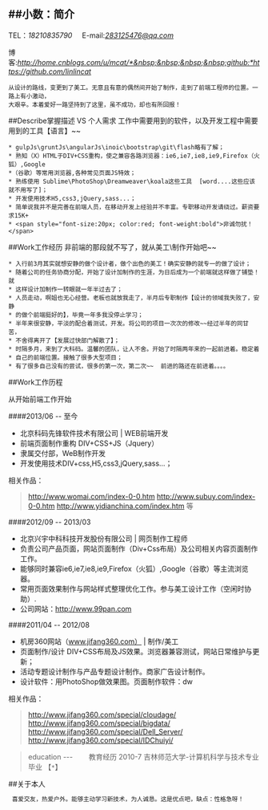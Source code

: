 ##小数：简介
---
TEL：*18210835790* &nbsp;&nbsp;&nbsp;&nbsp;E-mail:*283125476@qq.com*

博客:*http://home.cnblogs.com/u/mcat/*&nbsp;&nbsp;&nbsp;&nbsp;github:*https://github.com/linlincat*
```
从设计的路线，变更到了美工。无意且有意的偶然间开始了制作，走到了前端工程师的位置。一路上有小激动，
大艰辛。本着爱好一路坚持到了这里，虽不成功，却也有所回报！
```
##Describe掌握描述 VS 个人需求
工作中需要用到的软件，以及开发工程中需要用到的工具【语言】~~


    * gulpJs\gruntJs\angularJs\inoic\bootstrap\git\flash略有了解；
    * 熟知（X）HTML于DIV+CSS重构，使之兼容各路浏览器：ie6,ie7,ie8,ie9,Firefox（火狐）,Google
    *（谷歌）等常用浏览器,各种常见页面JS特效；
    * 熟练使用 Sublime\PhotoShop\Dreamweaver\koala这些工具  [word....这些应该就不用写了]；
    * 开发使用技术H5,css3,jQuery,sass...；
    * 简单说我并不是完善在前端人员，在移动开发上经验并不丰富。专职移动开发请绕过。薪资要求15K+
    * <span style="font-size:20px; color:red; font-weight:bold">非诚勿扰！</span>



##Work工作经历
非前端的那段就不写了，就从美工\制作开始吧~~

    * 入行前3月其实就想安静的做个设计者，做个出色的美工！确实安静的就专一的做了设计；
    * 随着公司的任务协商分配，开始了设计加制作的生涯，为日后成为一个前端就这样做了铺垫！就
    * 这样设计加制作一转眼就一年半过去了；
    * 人员走动，啊姐也无心经营。老板也就放我走了，半月后专职制作【设计的领域我失败了，安静
    * 的做个前端挺好的】，毕竟一年多我没停止学习；
    * 半年来很安静，平淡的配合着测试，开发。将公司的项目一次次的修改~~经过半年的同甘苦，
    * 不舍得离开了【发展过快部门解散了】；
    * 时隔多月，来到了大科码。温馨的团队，让人不舍。开始了时隔两年来的一起前进着。稳定着
    * 自己的前端位置。接触了很多大型项目；
    * 有了很多自己没有的尝试，很多的第一次，第二次~~  前进的路还在前进着。。。。

##Work工作历程

从开始前端工作开始

####2013/06 -- 至今

   * 北京科码先锋软件技术有限公司 | WEB前端开发
   * 前端页面制作重构  DIV+CSS+JS（Jquery）
   * 隶属交付部，WeB制作开发
   * 开发使用技术DIV+css,H5,css3,jQuery,sass...；

   相关作品：
   > http://www.womai.com/index-0-0.htm     http://www.subuy.com/index-0-0.htm
   > http://www.yidianchina.com/index.htm 等
   
   
   ####2012/09 -- 2013/03
   * 北京兴宇中科科技开发股份有限公司 | 网页制作工程师
   * 负责公司产品页面，网站页面制作（Div+Css布局）及公司相关内容页面制作工作。
   * 能够同时兼容ie6,ie7,ie8,ie9,Firefox（火狐）,Google（谷歌）等主流浏览器。
   * 常用页面效果制作与网站样式整理优化工作。参与美工设计工作（空闲时协助）.
   * 公司网站：http://www.99pan.com
   

   ####2011/04 -- 2012/08
   
   * 机房360网站（www.jifang360.com） | 制作/美工
   * 页面制作/设计     DIV+CSS布局及JS效果。浏览器兼容测试，网站日常维护与更新；
   * 活动专题设计制作与产品专题设计制作。商家广告设计制作。
   * 设计软件：用PhotoShop做效果图。页面制作软件：dw

   相关作品：
   > http://www.jifang360.com/special/cloudage/      http://www.jifang360.com/special/bigdata/
   > http://www.jifang360.com/special/Dell_Server/   http://www.jifang360.com/special/IDChuiyi/


> education --- 　　教育经历
> 2010-7 吉林师范大学-计算机科学与技术专业 毕业   【`*`】


##关于本人

```javascript
 喜爱交友，热爱户外。能够主动学习新技术，为人诚恳。这是优点吧，缺点：性格急呀！
```

